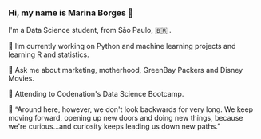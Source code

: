 ### Hi, my name is Marina Borges :purple_heart:

I'm a Data Science student, from São Paulo, 🇧🇷 .

🔭 I’m currently working on Python and machine learning projects and learning R and statistics.

💬 Ask me about marketing, motherhood, GreenBay Packers and Disney Movies.

:purple_heart: Attending to Codenation's Data Science Bootcamp.





:blue_heart: “Around here, however, we don't look backwards for very long. We keep moving forward, opening up new doors and doing new things, because we're curious...and curiosity keeps leading us down new paths.”

<!--
**inaborges/inaborges** is a ✨ _special_ ✨ repository because its `README.md` (this file) appears on your GitHub profile.

Here are some ideas to get you started:


- 🌱 I’m currently learning ...
- 👯 I’m looking to collaborate on ...
- 🤔 I’m looking for help with ...
- 💬 Ask me about ...
- 📫 How to reach me: ...
- 😄 Pronouns: ...
- ⚡ Fun fact: ...
-->
